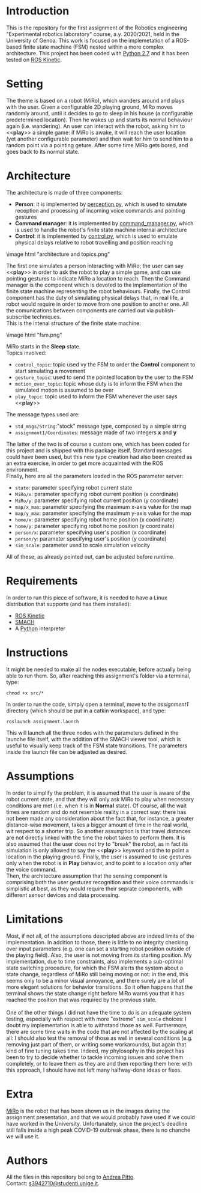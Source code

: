 # Introduction
This is the repository for the first assignment of the Robotics engineering "Experimental robotics laboratory" course, a.y. 2020/2021, held in the University of Genoa. This work is focused on the implemetation of a ROS-based finite state machine (FSM) nested within a more complex architecture. This project has been coded with [Python 2.7](https://www.python.org/download/releases/2.7/) and it has been tested on [ROS Kinetic](http://wiki.ros.org/kinetic).

# Setting
The theme is based on a robot (MiRo), which wanders around and plays with the user. Given a configurable 2D playing ground, MiRo moves randomly around, until it decides to go to sleep in his house (a configurable predetermined location). Then he wakes up and starts its normal behaviour again (i.e. wandering). An user can interact with the robot, asking him to <<**play**>> a simple game: if MiRo is awake, it will reach the user location (yet another configurable parameter) and then wait for him to send him to a random point via a pointing geture. After some time MiRo gets bored, and goes back to its normal state. 

# Architecture
The architecture is made of three components:
- **Person**: it is implemented by [perception.py](src/perception.py), which is used to simulate reception and processing of incoming voice commands and pointing gestures
- **Command manager**: it is implemented by [command_manager.py](src/command_manager.py), which is used to handle the robot's finite state machine internal architecture
- **Control**: it is implemented by [control.py](src/control.py), which is used to emulate physical delays relative to robot travelling and position reaching

\image html "architecture and topics.png"

The first one simulates a person interacting with MiRo; the user can say <<**play**>> in order to ask the robot to play a simple game, and can use pointing gestures to indicate MiRo a location to reach. Then the Command manager is the component which is devoted to the implementation of the finite state machine representing the robot behaviours. Finally, the Control component has the duty of simulating physical delays that, in real life, a robot would require in order to move from one position to another one. All the comunications between components are carried out via publish-subscribe techniques.<br/>
This is the intenal structure of the finite state machine:
  
\image html "fsm.png"

MiRo starts in the **Sleep** state.<br/>
Topics involved:

- `control_topic`: topic used vy the FSM to order the **Control** component to start simulating a movement
- `gesture_topic`: used to send the pointed location by the user to the FSM
- `motion_over_topic`: topic whose duty is to inform the FSM when the simulated motion is assumed to be over
- `play_topic`: topic used to inform the FSM whenever the user says <<**play**>>

The message types used are:

- `std_msgs/String`:"stock" message type, composed by a simple string
- `assignment1/Coordinates`: message made of two integers **x** and **y**

The latter of the two is of course a custom one, which has been coded for this project and is shipped with this package itself. Standard messages could have been used, but this new type creation had also been created as an extra exercise, in order to get more acquainted with the ROS environment.<br/>
Finally, here are all the parameters loaded in the ROS parameter server:

- `state`: parameter specifying robot current state
- `MiRo/x`: parameter specifying robot current position (x coordinate)
- `MiRo/y`: parameter specifying robot current position (y coordinate)
- `map/x_max`: parameter specifying the maximum x-axis value for the map
- `map/y_max`: parameter specifying the maximum y-axis value for the map
- `home/x`: parameter specifying robot home position (x coordinate)
- `home/y`: parameter specifying robot home position (y coordinate)
- `person/x`: parameter specifying user's position (x coordinate)
- `person/y`: parameter specifying user's position (y coordinate)
- `sim_scale`: parameter used to scale simulation velocity

All of these, as already pointed out, can be adjusted before runtime.

# Requirements
In order to run this piece of software, it is needed to have a Linux distribution that supports (and has them installed):
- [ROS Kinetic](http://wiki.ros.org/kinetic)
- [SMACH](http://wiki.ros.org/smach)
- A [Python](https://www.python.org/) interpreter

# Instructions
It might be needed to make all the nodes executable, before actually being able to run them. So, after reaching this assignment's folder via a terminal, type:

```
chmod +x src/*
```

In order to run the code, simply open a terminal, move to the *assignment1* directory (which should be put in a catkin workspace), and type:

```
roslaunch assignment.launch
```

This will launch all the three nodes with the parameters defined in the launche file itself, with the addition of the SMACH viewer tool, which is useful to visually keep track of the FSM state transitions. The parameters inside the launch file can be adjusted as desired.

# Assumptions
In order to simplify the problem, it is assumed that the user is aware of the robot current state, and that they will only ask MiRo to play when necessary conditions are met (i.e. when it is in **Normal** state). Of course, all the wait times are random and do not resemble reality in a correct way: there has not been made any consideration about the fact that, for instance, a greater distance-wise movement, takes a bigger amount of time in the real world, wit respect to a shorter trip. So another assumption is that travel distances are not directly linked with the time the robot takes to perform them. It is also assumed that the user does not try to "break" the robot, as in fact its simulation is only allowed to say the <<**play**>> keyword and the to point a location in the playing ground. Finally, the user is assumed to use gestures only when the robot is in **Play** behavior, and to point to a location only after the voice command. <br/>
Then, the architecture assumption that the sensing component is comprising both the user gestures recognition and their voice commands is simplistic at best, as they would require their seprate components, with different sensor devices and data processing.

# Limitations
Most, if not all, of the assumptions descripted above are indeed limits of the implementation. In addition to those, there is little to no integrity checking over input parameters (e.g. one can set a starting robot position outside of the playing field). Also, the user is not moving from its starting position. My implementation, due to time constraints, also implements a sub-optimal state switching procedure, for which the FSM alerts the system about a state change, regardless of MiRo still being moving or not: in the end, this seems only to be a minor visual annoyance, and there surely are a lot of more elegant solutions for behavior transitions. So it often happens that the terminal shows the state change right before MiRo warns you that it has reached the position that was required by the previous state.<br/><br/>
One of the other things I did not have the time to do is an adequate system testing, especially with respect with more "extreme" `sim_scale` choices: I doubt my implementation is able to withstand those as well. Furthermore, there are some time waits in the code that are not affected by the scaling at all: I should also test the removal of those as well in several conditions (e.g. removing just part of them, or writing some workarounds), but again that kind of fine tuning takes time. Indeed, my phylosophy in this project has been to try to decide whether to tackle incoming issues and solve them completely, or to leave them as they are and then reporting them here: with this approach, I should have not left many halfway-done ideas or fixes.<br/>

# Extra
[MiRo](http://consequentialrobotics.com/miro-beta#:~:text=MiRo%20is%20a%20fully%20programmable,suited%20for%20developing%20companion%20robots.) is the robot that has been shown us in the images during the assignment presentation, and that we would probably have used if we could have worked in the University. Unfortunately, since the project's deadline still falls inside a high peak COVID-19 outbreak phase, there is no chanche we will use it.

# Authors
All the files in this repository belong to [Andrea Pitto](https://github.com/andreabradpitto).<br/>
Contact: [s3942710@studenti.unige.it](mailto:s3942710@studenti.unige.it).
